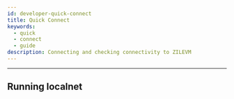 ```yaml
---
id: developer-quick-connect
title: Quick Connect
keywords:
  - quick
  - connect
  - guide
description: Connecting and checking connectivity to ZILEVM
---
```


---

## Running localnet
